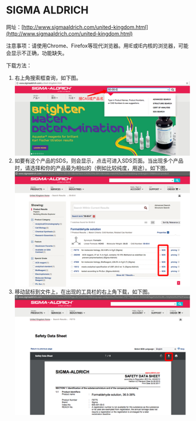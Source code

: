 # SIGMA ALDRICH

网址：[http://www.sigmaaldrich.com/united-kingdom.html](http://www.sigmaaldrich.com/united-kingdom.html)

注意事项：请使用Chrome、Firefox等现代浏览器。用IE或IE内核的浏览器，可能会显示不正确，功能缺失。

下载方法：

1. 右上角搜索框查询，如下图。
   ![](/assets/sigma-search.png)
2. 如要有这个产品的SDS，则会显示，点击可进入SDS页面。当出现多个产品时，请选择和你的产品最为相似的（例如比较纯度，用途）。如下图。
   ![](/assets/sigma-sds.png)
3. 移动鼠标到文件上，在出现的工具栏的右上角下载，如下图。
   ![](/assets/sigma-download.png)



